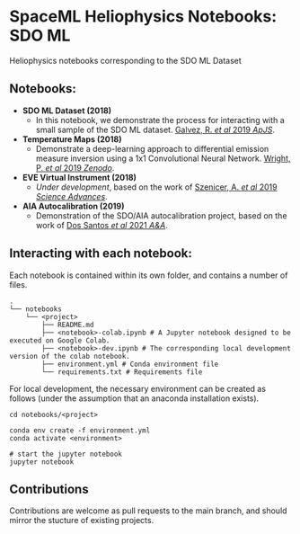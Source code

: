 # SpaceML Heliophysics Notebooks: SDO ML
Heliophysics notebooks corresponding to the SDO ML Dataset

## Notebooks:
* **SDO ML Dataset (2018)**
  * In this notebook, we demonstrate the process for interacting with a small sample of the SDO ML dataset. [Galvez, R. *et al* 2019 *ApJS*](https://ui.adsabs.harvard.edu/abs/2019ApJS..242....7G/abstract).
* **Temperature Maps (2018)**
  * Demonstrate a deep-learning approach to differential emission measure inversion using a 1x1 Convolutional Neural Network. [Wright, P. *et al* 2019 *Zenodo*](https://ui.adsabs.harvard.edu/abs/2019zndo...2587015W/abstract).
* **EVE Virtual Instrument (2018)** 
  * *Under development*, based on the work of [Szenicer, A. *et al* 2019 *Science Advances*](https://ui.adsabs.harvard.edu/abs/2019SciA....5.6548S/abstract).
* **AIA Autocalibration (2019)** 
  * Demonstration of the SDO/AIA autocalibration project, based on the work of [Dos Santos *et al* 2021 *A&A*](https://ui.adsabs.harvard.edu/abs/2021A%26A...648A..53D/abstract).


## Interacting with each notebook:

Each notebook is contained within its own <project> folder, and contains a number of files.

```
.
└── notebooks
    └── <project>
        ├── README.md
        ├── <notebook>-colab.ipynb # A Jupyter notebook designed to be executed on Google Colab.
        ├── <notebook>-dev.ipynb # The corresponding local development version of the colab notebook.
        ├── environment.yml # Conda environment file
        └── requirements.txt # Requirements file

```

For local development, the necessary environment can be created as follows (under the assumption that an anaconda installation exists).

```
cd notebooks/<project>
```

```
conda env create -f environment.yml
conda activate <environment>
```
```
# start the jupyter notebook
jupyter notebook
```

## Contributions
Contributions are welcome as pull requests to the main branch, and should mirror the stucture of existing projects.
